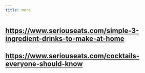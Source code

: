 ```yaml
---
title: more
---
```


## https://www.seriouseats.com/simple-3-ingredient-drinks-to-make-at-home
## https://www.seriouseats.com/cocktails-everyone-should-know
##
